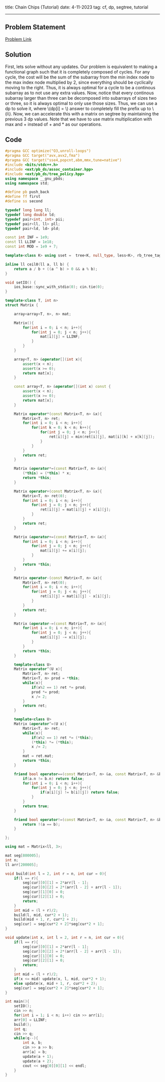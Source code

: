 title: Chain Chips (Tutorial)
date: 4-11-2023
tag: cf, dp, segtree, tutorial

---

## Problem Statement

[Problem Link](https://codeforces.com/contest/1814/problem/E)

## Solution

First, lets solve without any updates. Our problem is equivalent to making a functional graph such that it is completely composed of cycles. For any cycle, the cost will be the sum of the subarray from the min index node to the max index node multiplied by 2, since everything should be cyclically moving to the right. Thus, it is always optimal for a cycle to be a continous subarray as to not use any extra values. Now, notice that every continous subarray larger than three can be decomposed into subarrays of sizes two or three, so it is always optimal to only use those sizes. Thus, we can use a dp to solve it, where \\(dp[i] = \\) answer to completely fill the prefix up to \\(i\\). Now, we can accelerate this with a matrix on segtree by maintaining the previous 3 dp values. Note that we have to use matrix multiplication with max and + instead of + and * as our operations.

## Code

```c++
#pragma GCC optimize("O3,unroll-loops")
#pragma GCC target("avx,avx2,fma")
#pragma GCC target("sse4,popcnt,abm,mmx,tune=native")
#include <bits/stdc++.h>
#include <ext/pb_ds/assoc_container.hpp>
#include <ext/pb_ds/tree_policy.hpp>
using namespace __gnu_pbds;
using namespace std;

#define pb push_back
#define ff first
#define ss second

typedef long long ll;
typedef long double ld;
typedef pair<int, int> pii;
typedef pair<ll, ll> pll;
typedef pair<ld, ld> pld;

const int INF = 1e9;
const ll LLINF = 1e18;
const int MOD = 1e9 + 7;

template<class K> using sset =  tree<K, null_type, less<K>, rb_tree_tag, tree_order_statistics_node_update>;

inline ll ceil0(ll a, ll b) {
    return a / b + ((a ^ b) > 0 && a % b);
}

void setIO() {
    ios_base::sync_with_stdio(0); cin.tie(0);
}

template<class T, int n>
struct Matrix { 

    array<array<T, n>, n> mat;

    Matrix(){
        for(int i = 0; i < n; i++){
            for(int j = 0; j < n; j++){
                mat[i][j] = LLINF;
            }
        }
    }

    array<T, n> &operator[](int x){
        assert(x < n);
        assert(x >= 0);
        return mat[x];
    }

    const array<T, n> &operator[](int x) const {
        assert(x < n);
        assert(x >= 0);
        return mat[x];
    }

    Matrix operator*(const Matrix<T, n> &x){
        Matrix<T, n> ret;
        for(int i = 0; i < n; i++){
            for(int k = 0; k < n; k++){
                for(int j = 0; j < n; j++){
                    ret[i][j] = min(ret[i][j], mat[i][k] + x[k][j]);
                }
            }
        }
        return ret;
    }

    Matrix &operator*=(const Matrix<T, n> &x){
        (*this) = (*this) * x;
        return *this;
    }

    Matrix operator+(const Matrix<T, n> &x){
        Matrix<T, n> ret(0);
        for(int i = 0; i < n; i++){
            for(int j = 0; j < n; j++){
                ret[i][j] = mat[i][j] + x[i][j];
            }
        }
        return ret;
    }

    Matrix &operator+=(const Matrix<T, n> &x){
        for(int i = 0; i < n; i++){
            for(int j = 0; j < n; j++){
                mat[i][j] += x[i][j];
            }
        }
        return *this;
    }

    Matrix operator-(const Matrix<T, n> &x){
        Matrix<T, n> ret(0);
        for(int i = 0; i < n; i++){
            for(int j = 0; j < n; j++){
                ret[i][j] = mat[i][j] - x[i][j];
            }
        }
        return ret;
    }

    Matrix &operator-=(const Matrix<T, n> &x){
        for(int i = 0; i < n; i++){
            for(int j = 0; j < n; j++){
                mat[i][j] -= x[i][j];
            }
        }
        return *this;
    }

    template<class U>
    Matrix operator^(U x){
        Matrix<T, n> ret;
        Matrix<T, n> prod = *this;
        while(x){
            if(x%2 == 1) ret *= prod;
            prod *= prod;
            x /= 2;
        }
        return ret;
    }

    template<class U>
    Matrix &operator^=(U x){
        Matrix<T, n> ret;
        while(x){
            if(x%2 == 1) ret *= (*this);
            (*this) *= (*this);
            x /= 2;
        }
        mat = ret.mat;
        return *this;
    }

    friend bool operator==(const Matrix<T, n> &a, const Matrix<T, n> &b){
        if(a.n != b.n) return false;
        for(int i = 0; i < n; i++){
            for(int j = 0; j < n; j++){
                if(a[i][j] != b[i][j]) return false;
            }
        }
        return true;
    }

    friend bool operator!=(const Matrix<T, n> &a, const Matrix<T, n> &b){
        return !(a == b);
    }

};

using mat = Matrix<ll, 3>;

mat seg[800005];
int n;
ll arr[200005];

void build(int l = 2, int r = n, int cur = 0){
    if(l == r){
        seg[cur][0][1] = 2*arr[l - 1];
        seg[cur][0][2] = 2*(arr[l - 2] + arr[l - 1]);
        seg[cur][1][0] = 0;
        seg[cur][2][1] = 0;
        return;
    }
    int mid = (l + r)/2;
    build(l, mid, cur*2 + 1);
    build(mid + 1, r, cur*2 + 2);
    seg[cur] = seg[cur*2 + 2]*seg[cur*2 + 1];
}

void update(int x, int l = 2, int r = n, int cur = 0){
    if(l == r){
        seg[cur][0][1] = 2*arr[l - 1];
        seg[cur][0][2] = 2*(arr[l - 2] + arr[l - 1]);
        seg[cur][1][0] = 0;
        seg[cur][2][1] = 0;
        return;
    }
    int mid = (l + r)/2;
    if(x <= mid) update(x, l, mid, cur*2 + 1);
    else update(x, mid + 1, r, cur*2 + 2);
    seg[cur] = seg[cur*2 + 2]*seg[cur*2 + 1];
}

int main(){
    setIO();
    cin >> n;
    for(int i = 1; i < n; i++) cin >> arr[i];
    arr[0] = LLINF;
    build(); 
    int q;
    cin >> q;
    while(q--){
        int a, b;
        cin >> a >> b;
        arr[a] = b;
        update(a + 1);
        update(a + 2);
        cout << seg[0][0][1] << endl;
    }
}
```